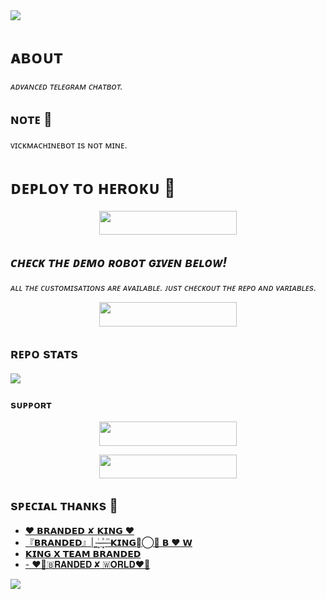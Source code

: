 <img src="https://user-images.githubusercontent.com/73097560/115834477-dbab4500-a447-11eb-908a-139a6edaec5c.gif">

# ᴀʙᴏᴜᴛ
<i>ᴀᴅᴠᴀɴᴄᴇᴅ ᴛᴇʟᴇɢʀᴀᴍ ᴄʜᴀᴛʙᴏᴛ.</i>

## ɴᴏᴛᴇ 📝
ᴠɪᴄᴋᴍᴀᴄʜɪɴᴇʙᴏᴛ ɪs ɴᴏᴛ ᴍɪɴᴇ.

# ᴅᴇᴘʟᴏʏ ᴛᴏ ʜᴇʀᴏᴋᴜ 🚀
<p align="center"><a href="https://heroku.com/deploy?template=https://github.com/WCGKING/Khushi-"> <img src="https://img.shields.io/badge/Deploy%20To%20Heroku-black?style=for-the-badge&logo=heroku" width="220" height="38.45"/></a></p>


## <i>ᴄʜᴇᴄᴋ ᴛʜᴇ ᴅᴇᴍᴏ ʀᴏʙᴏᴛ ɢɪᴠᴇɴ ʙᴇʟᴏᴡ!</i>
<i>ᴀʟʟ ᴛʜᴇ ᴄᴜsᴛᴏᴍɪsᴀᴛɪᴏɴs ᴀʀᴇ ᴀᴠᴀɪʟᴀʙʟᴇ. ᴊᴜsᴛ ᴄʜᴇᴄᴋᴏᴜᴛ ᴛʜᴇ ʀᴇᴘᴏ ᴀɴᴅ ᴠᴀʀɪᴀʙʟᴇs.</i>
<p align="center"><a href="https://t.me/Khushi_chat_bot"> <img src="https://img.shields.io/badge/CHECK-Demo%20Robot-black?style=for-the-badge&logo=Telegram" width="220" height="39"/></a></p>

## ʀᴇᴘᴏ sᴛᴀᴛs
<a href="https://github.com/WCGKING"><img src="https://github-readme-stats.vercel.app/api/pin/?username=Devarora-0981&repo=Mickey&theme=chartreuse-dark"></a>

### sᴜᴘᴘᴏʀᴛ
<p align="center"><a href="https://t.me/BRANDED_WORLD"> <img src="https://img.shields.io/badge/JOIN-SUPPORT%20GROUP-black?style=for-the-badge&logo=Telegram" width="220" height="38.5"/></a></p>
<p align="center"><a href="https://t.me/BRANDED_KHUSHI"> <img src="https://img.shields.io/badge/JOIN-SUPPORT%20CHANNEL-black?style=for-the-badge&logo=Telegram" width="220" height="38.5"/></a></p>

## sᴘᴇᴄɪᴀʟ ᴛʜᴀɴᴋs 🙏
- [❤️ 𝗕𝗥𝗔𝗡𝗗𝗘𝗗 ✘ 𝗞𝗜𝗡𝗚 ❤️](https://github.com/WCGKING)
- [『𝗕𝗥𝗔𝗡𝗗𝗘𝗗』| ͢ ̶ͥ ̶ ̶ͣ ͓ ̶ͫ 𝗞𝗜𝗡𝗚𓄂⃝🔱 𝗕 ❤️ 𝗪](https://B_R_A_N_D_E_D_K_I_N_G)
- [𝗞𝗜𝗡𝗚 𝗫 𝗧𝗘𝗔𝗠 𝗕𝗥𝗔𝗡𝗗𝗘𝗗](https://t.me/BRANDED_KHUSHI)
- [- ❤️‍🔥🇧𝐑𝐀𝐍𝐃𝐄𝐃 ✘ 🇼𝐎𝐑𝐋𝐃❤️‍🔥](https://t.me/BRANDED_WORLD)


<img src="https://user-images.githubusercontent.com/73097560/115834477-dbab4500-a447-11eb-908a-139a6edaec5c.gif">
